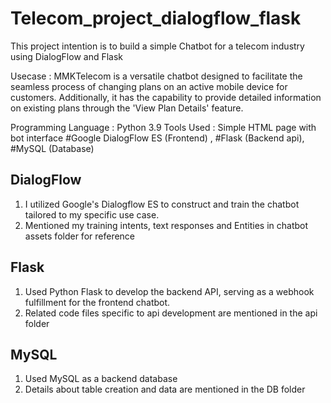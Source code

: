 # Telecom_project_dialogflow_flask

This project intention is to build a simple Chatbot for a telecom industry using DialogFlow and Flask

Usecase : MMKTelecom is a versatile chatbot designed to facilitate the seamless process of changing plans on an active mobile device for customers. Additionally, it has the capability to provide detailed information on existing plans through the 'View Plan Details' feature.

Programming Language : Python 3.9
Tools Used : Simple HTML page with bot interface #Google DialogFlow ES (Frontend) , #Flask (Backend api), #MySQL (Database)

## DialogFlow
1. I utilized Google's Dialogflow ES to construct and train the chatbot tailored to my specific use case.
2. Mentioned my training intents, text responses and Entities in chatbot assets folder for reference

## Flask
1. Used Python Flask to develop the backend API, serving as a webhook fulfillment for the frontend chatbot.
2. Related code files specific to api development are mentioned in the api folder

## MySQL
1. Used MySQL as a backend database
2. Details about table creation and data are mentioned in the DB folder

